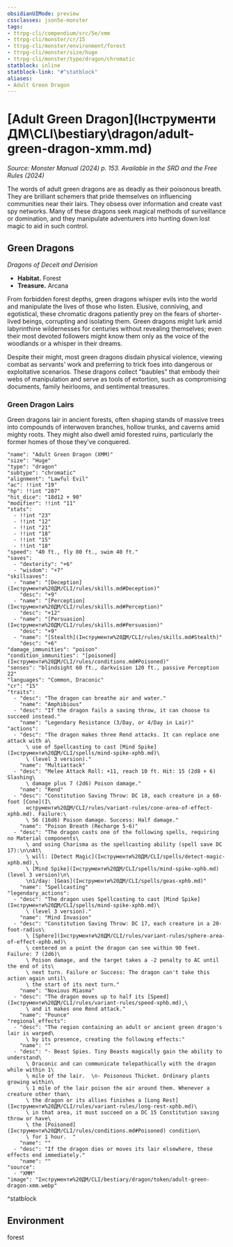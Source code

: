 ```yaml
---
obsidianUIMode: preview
cssclasses: json5e-monster
tags:
- ttrpg-cli/compendium/src/5e/xmm
- ttrpg-cli/monster/cr/15
- ttrpg-cli/monster/environment/forest
- ttrpg-cli/monster/size/huge
- ttrpg-cli/monster/type/dragon/chromatic
statblock: inline
statblock-link: "#^statblock"
aliases:
- Adult Green Dragon
---
```

# [Adult Green Dragon](Інструменти ДМ\CLI\bestiary\dragon/adult-green-dragon-xmm.md)
*Source: Monster Manual (2024) p. 153. Available in the <span title='Systems Reference Document (5.2)'>SRD</span> and the Free Rules (2024)*  

The words of adult green dragons are as deadly as their poisonous breath. They are brilliant schemers that pride themselves on influencing communities near their lairs. They obsess over information and create vast spy networks. Many of these dragons seek magical methods of surveillance or domination, and they manipulate adventurers into hunting down lost magic to aid in such control.

## Green Dragons

*Dragons of Deceit and Derision*

- **Habitat.** Forest  
- **Treasure.** Arcana  

From forbidden forest depths, green dragons whisper evils into the world and manipulate the lives of those who listen. Elusive, conniving, and egotistical, these chromatic dragons patiently prey on the fears of shorter-lived beings, corrupting and isolating them. Green dragons might lurk amid labyrinthine wildernesses for centuries without revealing themselves; even their most devoted followers might know them only as the voice of the woodlands or a whisper in their dreams.

Despite their might, most green dragons disdain physical violence, viewing combat as servants' work and preferring to trick foes into dangerous or exploitative scenarios. These dragons collect "baubles" that embody their webs of manipulation and serve as tools of extortion, such as compromising documents, family heirlooms, and sentimental treasures.

### Green Dragon Lairs

Green dragons lair in ancient forests, often shaping stands of massive trees into compounds of interwoven branches, hollow trunks, and caverns amid mighty roots. They might also dwell amid forested ruins, particularly the former homes of those they've conquered.

```statblock
"name": "Adult Green Dragon (XMM)"
"size": "Huge"
"type": "dragon"
"subtype": "chromatic"
"alignment": "Lawful Evil"
"ac": !!int "19"
"hp": !!int "207"
"hit_dice": "18d12 + 90"
"modifier": !!int "11"
"stats":
  - !!int "23"
  - !!int "12"
  - !!int "21"
  - !!int "18"
  - !!int "15"
  - !!int "18"
"speed": "40 ft., fly 80 ft., swim 40 ft."
"saves":
  - "dexterity": "+6"
  - "wisdom": "+7"
"skillsaves":
  - "name": "[Deception](Інструменти%20ДМ/CLI/rules/skills.md#Deception)"
    "desc": "+9"
  - "name": "[Perception](Інструменти%20ДМ/CLI/rules/skills.md#Perception)"
    "desc": "+12"
  - "name": "[Persuasion](Інструменти%20ДМ/CLI/rules/skills.md#Persuasion)"
    "desc": "+9"
  - "name": "[Stealth](Інструменти%20ДМ/CLI/rules/skills.md#Stealth)"
    "desc": "+6"
"damage_immunities": "poison"
"condition_immunities": "[poisoned](Інструменти%20ДМ/CLI/rules/conditions.md#Poisoned)"
"senses": "blindsight 60 ft., darkvision 120 ft., passive Perception 22"
"languages": "Common, Draconic"
"cr": "15"
"traits":
  - "desc": "The dragon can breathe air and water."
    "name": "Amphibious"
  - "desc": "If the dragon fails a saving throw, it can choose to succeed instead."
    "name": "Legendary Resistance (3/Day, or 4/Day in Lair)"
"actions":
  - "desc": "The dragon makes three Rend attacks. It can replace one attack with a\
      \ use of Spellcasting to cast [Mind Spike](Інструменти%20ДМ/CLI/spells/mind-spike-xphb.md)\
      \ (level 3 version)."
    "name": "Multiattack"
  - "desc": "Melee Attack Roll: +11, reach 10 ft. Hit: 15 (2d8 + 6) Slashing\
      \ damage plus 7 (2d6) Poison damage."
    "name": "Rend"
  - "desc": "Constitution Saving Throw: DC 18, each creature in a 60-foot [Cone](І\
      нструменти%20ДМ/CLI/rules/variant-rules/cone-area-of-effect-xphb.md). Failure:\
      \ 56 (16d6) Poison damage. Success: Half damage."
    "name": "Poison Breath (Recharge 5-6)"
  - "desc": "The dragon casts one of the following spells, requiring no Material components\
      \ and using Charisma as the spellcasting ability (spell save DC 17):\n\nAt\
      \ will: [Detect Magic](Інструменти%20ДМ/CLI/spells/detect-magic-xphb.md),\
      \ [Mind Spike](Інструменти%20ДМ/CLI/spells/mind-spike-xphb.md) (level 3 version)\n\
      \n1/day: [Geas](Інструменти%20ДМ/CLI/spells/geas-xphb.md)"
    "name": "Spellcasting"
"legendary_actions":
  - "desc": "The dragon uses Spellcasting to cast [Mind Spike](Інструменти%20ДМ/CLI/spells/mind-spike-xphb.md)\
      \ (level 3 version)."
    "name": "Mind Invasion"
  - "desc": "Constitution Saving Throw: DC 17, each creature in a 20-foot-radius\
      \ [Sphere](Інструменти%20ДМ/CLI/rules/variant-rules/sphere-area-of-effect-xphb.md)\
      \ centered on a point the dragon can see within 90 feet. Failure: 7 (2d6)\
      \ Poison damage, and the target takes a -2 penalty to AC until the end of its\
      \ next turn. Failure or Success: The dragon can't take this action again until\
      \ the start of its next turn."
    "name": "Noxious Miasma"
  - "desc": "The dragon moves up to half its [Speed](Інструменти%20ДМ/CLI/rules/variant-rules/speed-xphb.md),\
      \ and it makes one Rend attack."
    "name": "Pounce"
"regional_effects":
  - "desc": "The region containing an adult or ancient green dragon's lair is warped\
      \ by its presence, creating the following effects:"
    "name": ""
  - "desc": "- Beast Spies. Tiny Beasts magically gain the ability to understand\
      \ Draconic and can communicate telepathically with the dragon while within 1\
      \ mile of the lair.  \n- Poisonous Thicket. Ordinary plants growing within\
      \ 1 mile of the lair poison the air around them. Whenever a creature other than\
      \ the dragon or its allies finishes a [Long Rest](Інструменти%20ДМ/CLI/rules/variant-rules/long-rest-xphb.md)\
      \ in that area, it must succeed on a DC 15 Constitution saving throw or have\
      \ the [Poisoned](Інструменти%20ДМ/CLI/rules/conditions.md#Poisoned) condition\
      \ for 1 hour.  "
    "name": ""
  - "desc": "If the dragon dies or moves its lair elsewhere, these effects end immediately."
    "name": ""
"source":
  - "XMM"
"image": "Інструменти%20ДМ/CLI/bestiary/dragon/token/adult-green-dragon-xmm.webp"
```
^statblock

## Environment

forest